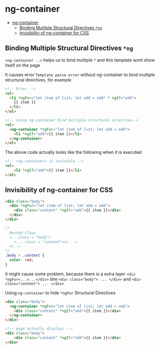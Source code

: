 # ng-container

- [ng-container](#ng-container)
  - [Binding Multiple Structural Directives `*ng`](#binding-multiple-structural-directives-ng)
  - [Invisibility of ng-container for CSS](#invisibility-of-ng-container-for-css)
## Binding Multiple Structural Directives `*ng`

`<ng-container ..>` helps us to bind multiple `*` and this template wont show itself on the page

It causes error `Template parse error` without ng-container to bind multiple structural directives, for example
```html
<!-- Error -->
<ul>
  <li *ngFor="let item of list; let odd = odd" * ngIf="odd">
    {{ item }}
  </li>
</ul>

<!-- using ng-container bind multiple structural directive-->
<ul>
  <ng-container *ngFor="let item of list; let odd = odd">
    <li *ngIf="odd">{{ item }}</li>
  </ng-container>
</ul>
```

The above code actually looks like the following when it is executed
```html
<!-- <ng-container> is invisible -->
<ul>
    <li *ngIf="odd">{{ item }}</li>
</ul>
```


## Invisibility of ng-container for CSS 

```html
<div class="body">
  <div *ngFor="let item of list; let odd = odd">
    <div class="content" *ngIf="odd">{{ item }}</div>
  </div>
</div>
```
```css
/*
  Nested Class 
  <.. class = "body">
    <... class = "content"></...>
  </..>
*/
.body > .content {
  color: red;
}
```
It might cause some problem, because there is a extra layer `<div *ngFor=...>...</div>` btw `<div class="body"> ... </div>` and `<div class="content"> ... </div>`

Using `ng-container` to hide `*ngFor` Structural Directives 
```html
<div class="body">
  <ng-container *ngFor="let item of list; let odd = odd">
    <div class="content" *ngIf="odd">{{ item }}</div>
  </ng-container>
</div>

<!-- page actually displays -->
<div class="body">
    <div class="content" *ngIf="odd">{{ item }}</div>
</div>
```
